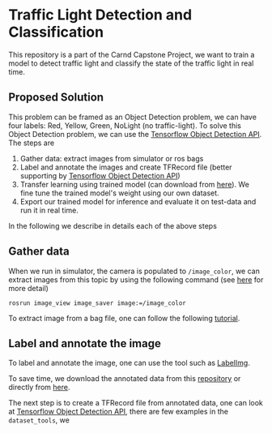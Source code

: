 # Traffic Light Detection and Classification
This repository is a part of the Carnd Capstone Project, we want to train a model to detect traffic light and classify the state of the traffic light in real time.

## Proposed Solution
This problem can be framed as an Object Detection problem, we can have four labels: Red, Yellow, Green, NoLight (no traffic-light). To solve this Object Detection problem, we can use the [Tensorflow Object Detection API](https://github.com/tensorflow/models/tree/master/research/object_detection). The steps are

1. Gather data: extract images from simulator or ros bags
2. Label and annotate the images and create TFRecord file (better supporting by [Tensorflow Object Detection API](https://github.com/tensorflow/models/tree/master/research/object_detection))
3. Transfer learning using trained model (can download from [here](https://github.com/tensorflow/models/blob/master/research/object_detection/g3doc/detection_model_zoo.md)). We fine tune the trained model's weight using our own dataset.
4. Export our trained model for inference and evaluate it on test-data and run it in real time.

In the following we describe in details each of the above steps

## Gather data
When we run in simulator, the camera is populated to `/image_color`, we can extract images from this topic by using the following command (see [here](http://wiki.ros.org/image_view) for more detail)
```
rosrun image_view image_saver image:=/image_color
```

To extract image from  a bag file, one can follow the following [tutorial](http://wiki.ros.org/rosbag/Tutorials/Exporting%20image%20and%20video%20data).

## Label and annotate the image
To label and annotate the image, one can use the tool such as [LabelImg](https://github.com/tzutalin/labelImg).

To save time, we download the annotated data from this [repository](https://github.com/coldKnight/TrafficLight_Detection-TensorFlowAPI) or directly from [here](https://drive.google.com/file/d/0B-Eiyn-CUQtxdUZWMkFfQzdObUE/view?usp=sharing).

The next step is to create a TFRecord file from annotated data, one can look at [Tensorflow Object Detection API](https://github.com/tensorflow/models/tree/master/research/object_detection), there are few examples in the `dataset_tools`, we



